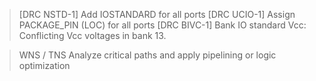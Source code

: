 >[DRC NSTD-1]	Add IOSTANDARD for all ports
>[DRC UCIO-1]	Assign PACKAGE_PIN (LOC) for all ports
>[DRC BIVC-1] Bank IO standard Vcc: Conflicting Vcc voltages in bank 13.

>WNS / TNS	Analyze critical paths and apply pipelining or logic optimization